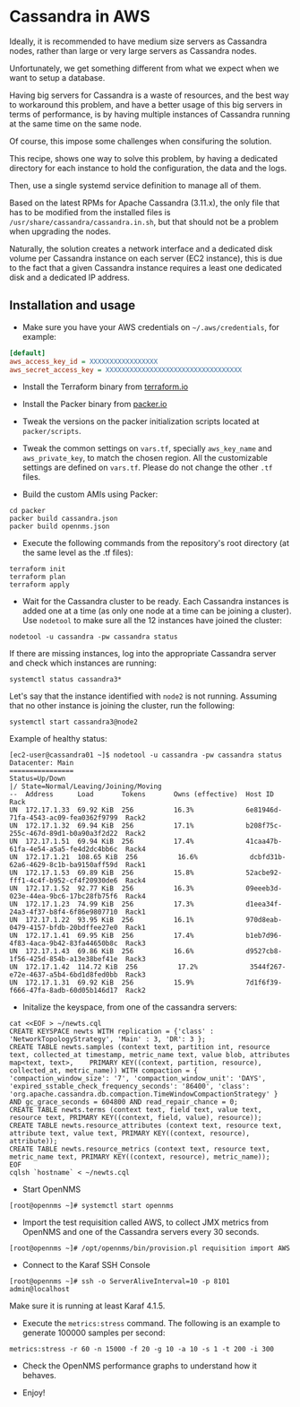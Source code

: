 # Cassandra in AWS

Ideally, it is recommended to have medium size servers as Cassandra nodes, rather than large or very large servers as Cassandra nodes.

Unfortunately, we get something different from what we expect when we want to setup a database.

Having big servers for Cassandra is a waste of resources, and the best way to workaround this problem, and have a better usage of this big servers in terms of performance, is by having multiple instances of Cassandra running at the same time on the same node.

Of course, this impose some challenges when consifuring the solution.

This recipe, shows one way to solve this problem, by having a dedicated directory for each instance to hold the configuration, the data and the logs.

Then, use a single systemd service definition to manage all of them.

Based on the latest RPMs for Apache Cassandra (3.11.x), the only file that has to be modified from the installed files is `/usr/share/cassandra/cassandra.in.sh`, but that should not be a problem when upgrading the nodes.

Naturally, the solution creates a network interface and a dedicated disk volume per Cassandra instance on each server (EC2 instance), this is due to the fact that a given Cassandra instance requires a least one dedicated disk and a dedicated IP address.

## Installation and usage

* Make sure you have your AWS credentials on `~/.aws/credentials`, for example:

```INI
[default]
aws_access_key_id = XXXXXXXXXXXXXXXXX
aws_secret_access_key = XXXXXXXXXXXXXXXXXXXXXXXXXXXXXXXXXX
```

* Install the Terraform binary from [terraform.io](https://www.terraform.io)

* Install the Packer binary from [packer.io](https://www.packer.io)

* Tweak the versions on the packer initialization scripts located at `packer/scripts`.

* Tweak the common settings on `vars.tf`, specially `aws_key_name` and `aws_private_key`, to match the chosen region. All the customizable settings are defined on `vars.tf`. Please do not change the other `.tf` files.

* Build the custom AMIs using Packer:

```SHELL
cd packer
packer build cassandra.json
packer build opennms.json
```

* Execute the following commands from the repository's root directory (at the same level as the .tf files):

```SHELL
terraform init
terraform plan
terraform apply
```

* Wait for the Cassandra cluster to be ready. Each Cassandra instances is added one at a time (as only one node at a time can be joining a cluster). Use `nodetool` to make sure all the 12 instances have joined the cluster:

```SHELL
nodetool -u cassandra -pw cassandra status
```

If there are missing instances, log into the appropriate Cassandra server and check which instances are running:

```SHELL
systemctl status cassandra3*
```

Let's say that the instance identified with `node2` is not running. Assuming that no other instance is joining the cluster, run the following:

```SHELL
systemctl start cassandra3@node2
```

Example of healthy status:

```SHELL
[ec2-user@cassandra01 ~]$ nodetool -u cassandra -pw cassandra status
Datacenter: Main
================
Status=Up/Down
|/ State=Normal/Leaving/Joining/Moving
--  Address      Load       Tokens       Owns (effective)  Host ID                               Rack
UN  172.17.1.33  69.92 KiB  256          16.3%             6e81946d-71fa-4543-ac09-fea0362f9799  Rack2
UN  172.17.1.32  69.94 KiB  256          17.1%             b208f75c-255c-467d-89d1-b0a90a3f2d22  Rack2
UN  172.17.1.51  69.94 KiB  256          17.4%             41caa47b-61fa-4e54-a5a5-fe4d2dc4bb6c  Rack4
UN  172.17.1.21  108.65 KiB  256          16.6%             dcbfd31b-62a6-4629-8c1b-ba9150aff59d  Rack1
UN  172.17.1.53  69.89 KiB  256          15.8%             52acbe92-fff1-4c4f-b952-cf4f20930de6  Rack4
UN  172.17.1.52  92.77 KiB  256          16.3%             09eeeb3d-023e-44ea-9bc6-17bc28fb75f6  Rack4
UN  172.17.1.23  74.99 KiB  256          17.3%             d1eea34f-24a3-4f37-b8f4-6f86e9807710  Rack1
UN  172.17.1.22  93.95 KiB  256          16.1%             970d8eab-0479-4157-bfdb-20bdffee27e0  Rack1
UN  172.17.1.41  69.95 KiB  256          17.4%             b1eb7d96-4f83-4aca-9b42-83fa44650b8c  Rack3
UN  172.17.1.43  69.86 KiB  256          16.6%             d9527cb8-1f56-425d-854b-a13e38bef41e  Rack3
UN  172.17.1.42  114.72 KiB  256          17.2%             3544f267-e72e-4637-a5b4-6bd1d8fed0bb  Rack3
UN  172.17.1.31  69.92 KiB  256          15.9%             7d1f6f39-f666-47fa-8adb-60d05b146d17  Rack2
```

* Initalize the keyspace, from one of the cassandra servers:

```SHELL
cat <<EOF > ~/newts.cql
CREATE KEYSPACE newts WITH replication = {'class' : 'NetworkTopologyStrategy', 'Main' : 3, 'DR': 3 };
CREATE TABLE newts.samples (context text, partition int, resource text, collected_at timestamp, metric_name text, value blob, attributes map<text, text>,    PRIMARY KEY((context, partition, resource), collected_at, metric_name)) WITH compaction = { 'compaction_window_size': '7', 'compaction_window_unit': 'DAYS',  'expired_sstable_check_frequency_seconds': '86400', 'class': 'org.apache.cassandra.db.compaction.TimeWindowCompactionStrategy' } AND gc_grace_seconds = 604800 AND read_repair_chance = 0;
CREATE TABLE newts.terms (context text, field text, value text, resource text, PRIMARY KEY((context, field, value), resource));
CREATE TABLE newts.resource_attributes (context text, resource text, attribute text, value text, PRIMARY KEY((context, resource), attribute));
CREATE TABLE newts.resource_metrics (context text, resource text, metric_name text, PRIMARY KEY((context, resource), metric_name));
EOF
cqlsh `hostname` < ~/newts.cql
```

* Start OpenNMS

```SHELL
[root@opennms ~]# systemctl start opennms
```

* Import the test requisition called AWS, to collect JMX metrics from OpenNMS and one of the Cassandra servers every 30 seconds.

```SHELL
[root@opennms ~]# /opt/opennms/bin/provision.pl requisition import AWS
```

* Connect to the Karaf SSH Console

```SHELL
[root@opennms ~]# ssh -o ServerAliveInterval=10 -p 8101 admin@localhost
```

Make sure it is running at least Karaf 4.1.5.

* Execute the `metrics:stress` command. The following is an example to generate 100000 samples per second:

```
metrics:stress -r 60 -n 15000 -f 20 -g 10 -a 10 -s 1 -t 200 -i 300
```

* Check the OpenNMS performance graphs to understand how it behaves.

* Enjoy!
